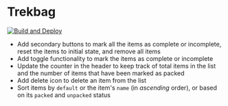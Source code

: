 # Trekbag

[![Build and Deploy](https://github.com/anmolshah80/trekbag/actions/workflows/deploy_production.yml/badge.svg)](https://github.com/anmolshah80/trekbag/actions/workflows/deploy_production.yml)

- Add secondary buttons to mark all the items as complete or incomplete, reset the items to initial state, and remove all items
- Add toggle functionality to mark the items as complete or incomplete
- Update the counter in the header to keep track of total items in the list and the number of items that have been marked as packed
- Add delete icon to delete an item from the list
- Sort items by `default` or the item's `name` (in _ascending_ order), or based on its `packed` and `unpacked` status
